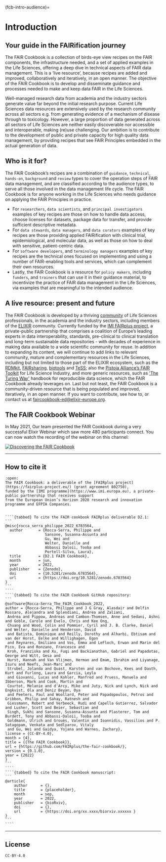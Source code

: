(fcb-intro-audience)=
# Introduction

## Your guide in the FAIRification journey

The FAIR Cookbook is a collection of birds-eye view recipes on the FAIR components, the infrastructure needed, and a set of applied examples in the Life Sciences, offering a deep dive in technical aspects of FAIR data management.
This is a ‘live resource’, because recipes are added and improved, collaboratively and iteratively, in an open manner.
The objective of the FAIR Cookbook is to develop and disseminate guidance and processes needed to make and keep data FAIR in the Life Sciences.

Well-managed research data from academia and the industry sectors generate value far beyond the initial research purpose. Current  Life Sciences data resources are extensively used by the research community across all sectors e.g. from generating evidence of a mechanism of disease through to toxicology. However, a large proportion of data generated across all sectors of Life Sciences are neither easily discoverable nor accessible and interoperable, making (re)use challenging. Our ambition is to contribute to the development of public and private capacity for high quality data management, by providing recipes that see FAIR Principles embedded in the actual generation of data.

## Who is it for?

The FAIR Cookbook’s recipes are a combination of `guidance`, `technical`, `hands-on`, `background` and `review` types to cover the operation steps of FAIR data management, and are classified according to the audience types, to serve all those involved in the data management life cycle. The FAIR Cookbook is for anyone working in the Life Sciences who needs guidance on applying the FAIR Principles in practice. 
- For `researchers`, `data scientists`, and `principal investigators` examples of key recipes are those on how to handle data access, choose licenses for datasets, package data for transfer, and provide sufficient descriptive metadata.
- For `data stewards`, `data managers`, and `data curators` examples of key recipes are those providing applied FAIRification with clinical trial, epidemiological, and molecular data, as well as those on how to deal with sensitive, patient-centric data.
- For `software developers`, and `terminology managers` examples of key recipes are the technical ones focused on implementing and using a number of FAIR-enabling tools and services, which can complement their own resources. 
- Lastly, the FAIR Cookbook is a resource for `policy makers`, including `funders`, and `trainers` that can use it in their guidance material, to incentivize the practice of FAIR data management in the Life Sciences, via examples that are meaningful to the intended audience.


## A live resource: present and future

The FAIR Cookbook is developed by a thriving [community](fcb-community) of Life Sciences professionals, in the academia and the industry sectors, including members of the [ELIXIR](https://elixir-europe.org/) community. Currently funded by the [IMI FAIRplus project](https://fairplus-project.eu/), a private-public partnership that comprises a coalition of Europe’s leading experts in data interoperability, standards, pre-clinical to clinical translation and long-term sustainable data repositories - with decades of experience in making data available to a wide scientific community for reuse.
In addition to expanding its content, we will continue to add links to relevant community, mature and complementary resources in the Life Sciences, including but not limited to those part of the ELIXIR ecosystem, such as the [RDMkit](https://rdmkit.elixir-europe.org/index.html), [FAIRsharing](https://fairsharing.org/), [biotools](https://bio.tools/) and [TeSS](https://tess.elixir-europe.org/); also the [Pistoia Alliance’s FAIR Toolkit](https://fairtoolkit.pistoiaalliance.org/) for Life Science Industry, and more generic resources, such as ['The Turing Way'](https://fairplus.github.io/the-fair-cookbook/content/recipes/introduction/the-turing-way.html) handbook for reproducible data science, which the FAIR Cookbook already leverages on.
Last but not least, the FAIR Cookbook is a community-driven resource that is being populated and improved, iteratively, in an open manner. If you want to contribute, see how to, or contact us at [faircookbook-ed@elixir-europe.org](mailto:faircookbook-ed@elixir-europe.org).

## The FAIR Cookbook Webinar

In May 2021, Our team presented the FAIR Cookbook during a very successful Elixir Webinar which saw more 480 participants
connect. You can now watch the recording of the webinar on this channel:




[![Discovering the FAIR Cookbook](../../../images/FAIRCookbook-webinar.png)](https://www.youtube.com/watch?v=Dxkh5NjwE7U)

---

## How to cite it


`````{dropdown} **Citing us**
:open:
The FAIR Cookbook: a deliverable of the [FAIRplus project](https://fairplus-project.eu/) (grant agreement 802750),
funded by the [IMI programme](https://www.imi.europa.eu), a private-public partnership that receives support 
from the European Union’s Horizon 2020 research and innovation programme and EFPIA Companies. 


````{tabbed} To cite the FAIR cookbook FAIRplus deliverable D2.1:
```
@misc{rocca_serra_philippe_2022_6783564,
  author       = {Rocca-Serra, Philippe and
                  Sansone, Susanna-Assunta and
                  Gu, Wei and
                  Welter, Danielle and
                  Abbassi Daloii, Tooba and
                  Portell-Silva, Laura},
  title        = {D2.1 FAIR Cookbook},
  month        = jun,
  year         = 2022,
  publisher    = {Zenodo},
  doi          = {10.5281/zenodo.6783564},
  url          = {https://doi.org/10.5281/zenodo.6783564}
}
```
````
````{tabbed} To cite the FAIR Cookbook GitHub repository:
```
@software{Rocca-Serra_The_FAIR_Cookbook_2022,
author = {Rocca-Serra, Philippe and J G Gray, Alasdair and Delfin Rossaro, Alejandra and Splendiani, Andrea and Zaliani,
 Andrea and Pippow, Andreas and Cambon-Thomsen, Anne and Sedani, Ashni and Goble, Carole and Evelo, Chris and Kee Ong,
 Chuang and Wood, Colin and Pommier, Cyril and J. B. Clarke, Daniel and Welter, Danielle and Henderson, David 
 and Batista, Dominique and Reilly, Dorothy and Alharbi, Ebtisam and van der Horst, Eelke and Willighagen, Egon 
 and Reynares, Emiliano and Vos, Emma and LeFloch, Erwan and Marin del Pico, Eva and Ronzano, Francesco and 
 Kroh, Franziska and Xu, Fuqi and Backianathan, Gabriel and Papadotas, George and Witt, Gesa and 
 Hurst, Hannah and Van Vlijmen, Herman and Emam, Ibrahim and Liyanage, Isuru and Neefs, Jean-Marc and
 Strubel, Jolanda and Quast, Karsten and van Bochove, Kees and Dauth, Kurt and Furlong, Laura and Garcia, Leyla
 and Giovanni, Lucas and Kohler, Manfred and Pruess, Manuela and Ibberson, Mark and Cook, Martin and 
 Courtot, Melanie and d'Arcy, Mike and Juty, Nick and Lynch, Nick and Engkvist, Ola and Deniz Beyan, Oya
 and Peeters, Paul and Woollard, Peter and Papadopoulos, Petros and Gribbon, Philip and Sahay, Ratnesh and
 Giessmann, Robert and Verbeeck, Rudi and Capella Gutierrez, Salvador and Lusher, Scott and Beier, Sebastian and
 Singh, Sukhi and Sansone, Susanna-Assunta and Plasterer, Tom and Burdett, Tony and Abbassi-Daloii, Tooba and
 Goldmann, Ulrich and Grouès, Valentin and Ioannidis, Vassilios and P. Satagopam, Venkata and Sedlyarov, Vitaly
 and Gu, Wei and Gaidya, Yojana and Warnes, Zachary},
license = {CC-BY-4.0},
month = {4},
title = {{The FAIR Cookbook}},
url = {https://github.com/FAIRplus/the-fair-cookbook/},
version = {0.1.0},
year = {2022}
}
```
````
````{tabbed} To cite the FAIR Cookbook manuscript:
```
@article{
    author      = {},
    title       = {placeholder},
    month       = sep,
    year        = 2022,
    publisher   = {bioRxiv},
    doi         = {},
    url         = {https://doi.org/xx.xxxx/biorxiv.xxxxxx }
}
```
````
`````

---

## License

````{license_fairplus}
CC-BY-4.0
````


